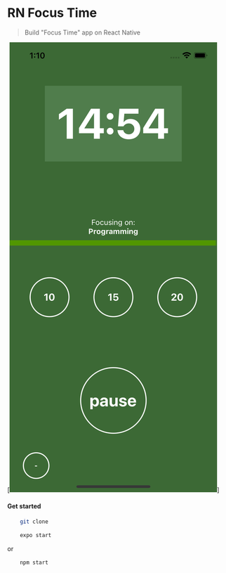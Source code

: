 # RN Focus Time

> Build "Focus Time" app on React Native

[![IMAGE ALT TEXT HERE](./screen.png)]

#### Get started
```sh
    git clone
```
```sh
    expo start
```
or
```sh
    npm start
```
